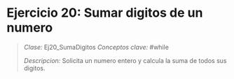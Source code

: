 # Ejercicio 20: Sumar digitos de un numero
> *Clase:* Ej20_SumaDigitos
> *Conceptos clave:* #while
>
> *Descripcion:* Solicita un numero entero y calcula la suma de todos sus digitos.